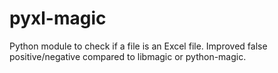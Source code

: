 # pyxl-magic
Python module to check if a file is an Excel file.  Improved false positive/negative compared to libmagic or python-magic.
